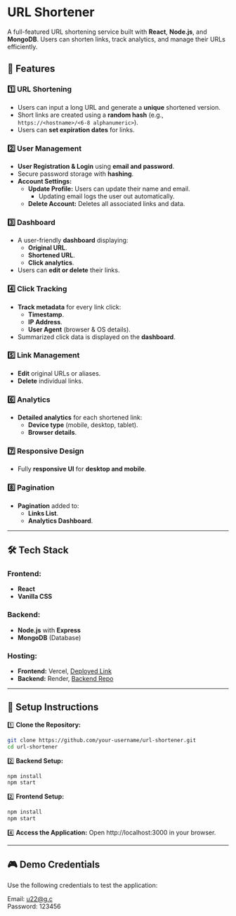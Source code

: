 # URL Shortener

A full-featured URL shortening service built with **React**, **Node.js**, and **MongoDB**. Users can shorten links, track analytics, and manage their URLs efficiently.

## 🚀 Features

### 1️⃣ URL Shortening
- Users can input a long URL and generate a **unique** shortened version.
- Short links are created using a **random hash** (e.g., `https://<hostname>/<6-8 alphanumeric>`).
- Users can **set expiration dates** for links.

### 2️⃣ User Management
- **User Registration & Login** using **email and password**.
- Secure password storage with **hashing**.
- **Account Settings:**
  - **Update Profile:** Users can update their name and email.
    - Updating email logs the user out automatically.
  - **Delete Account:** Deletes all associated links and data.

### 3️⃣ Dashboard
- A user-friendly **dashboard** displaying:
  - **Original URL**.
  - **Shortened URL**.
  - **Click analytics**.
- Users can **edit or delete** their links.

### 4️⃣ Click Tracking
- **Track metadata** for every link click:
  - **Timestamp**.
  - **IP Address**.
  - **User Agent** (browser & OS details).
- Summarized click data is displayed on the **dashboard**.

### 5️⃣ Link Management
- **Edit** original URLs or aliases.
- **Delete** individual links.

### 6️⃣ Analytics
- **Detailed analytics** for each shortened link:
  - **Device type** (mobile, desktop, tablet).
  - **Browser details**.

### 7️⃣ Responsive Design
- Fully **responsive UI** for **desktop and mobile**.

### 8️⃣ Pagination
- **Pagination** added to:
  - **Links List**.
  - **Analytics Dashboard**.

---

## 🛠️ Tech Stack

### Frontend:
- **React**
- **Vanilla CSS**

### Backend:
- **Node.js** with **Express**
- **MongoDB** (Database)

### Hosting:
- **Frontend:** Vercel, [Deployed Link](https://url-shortner-sage-one.vercel.app/)
- **Backend:** Render, [Backend Repo](https://github.com/utkarsh0903/Url-Shortner)

---

## 📌 Setup Instructions

1️⃣ **Clone the Repository:**
```sh
git clone https://github.com/your-username/url-shortener.git
cd url-shortener

```
2️⃣ **Backend Setup:**
```sh
npm install
npm start
```

2️⃣ **Frontend Setup:**
```sh
npm install
npm start
```

4️⃣ **Access the Application:**
Open http://localhost:3000 in your browser.

---

## 🎮 **Demo Credentials**
Use the following credentials to test the application:

Email: u22@g.c  
Password: 123456
